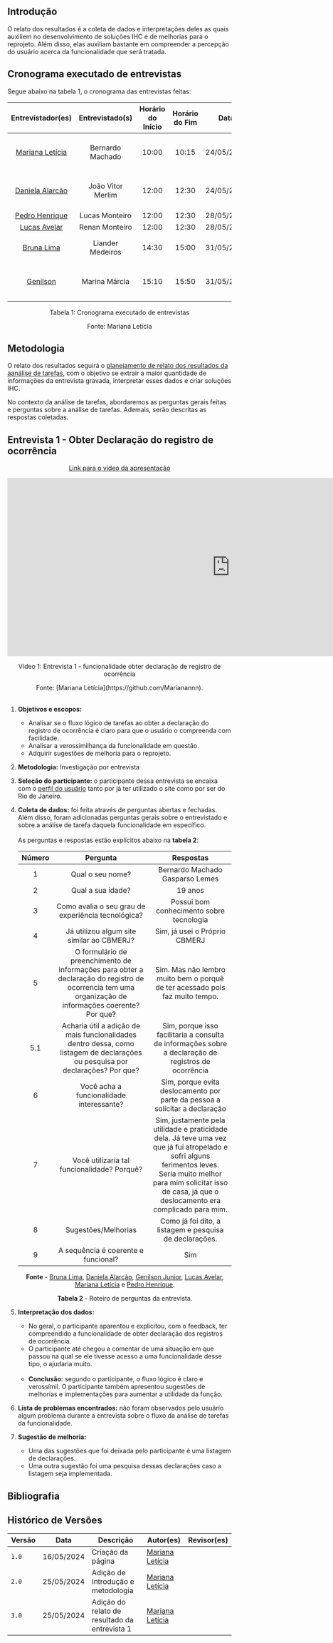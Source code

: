 ## Introdução

O relato dos resultados é a coleta de dados e interpretações deles as quais auxiliem no desenvolvimento de soluções IHC e de melhorias para o reprojeto. Além disso, elas auxiliam bastante em compreender a percepção do usuário acerca da funcionalidade que será tratada.<br>



## Cronograma executado de entrevistas

Segue abaixo na tabela 1, o cronograma das entrevistas feitas:

<center>
  
|    Entrevistador(es)   | Entrevistado(s)   | Horário do Início  |  Horário do Fim  |    Data    |    Tarefa(s)    |      Local     |
| :--------------------: | :---------------: | :----------------: | :--------------: | :--------: | :-------------: | :------------: |
| [Mariana Letícia](https://github.com/Marianannn) | Bernardo Machado | 10:00 | 10:15 | 24/05/2024 | Solicitar declaração de registro de ocorrência  | FGA |
| [Daniela Alarcão](https://github.com/danialarcao) | João Vitor Merlim | 12:00 | 12:30 | 24/05/2024 | Agendamento de atendimento presencial | FGA |
| [Pedro Henrique](https://github.com/PedroHhenriq) |     Lucas Monteiro    |      12:00     |     12:30     |  28/05/2024  |   CB Cursos 2   | FGA |
| [Lucas Avelar](https://github.com/LucasAvelar2711) |     Renan Monteiro    |      12:00      |     12:30      |  28/05/2024  |   CB Cursos 1   |  FGA |
| [Bruna Lima](https://github.com/libruna) | Liander Medeiros | 14:30 | 15:00 |  31/05/2024  |  Solicitação de Ficha de Atendimento | FGA |
| [Genilson](https://github.com/GenilsonJrs) | Marina Márcia | 15:10 | 15:50 |  31/05/2024  |  Checar e Gerar Certificado de Vistoria | FGA |

<p style="text-align: center">Tabela 1: Cronograma executado de entrevistas</p>
<p style="text-align: center">Fonte: Mariana Letícia</p>

</center>



## Metodologia 

O relato dos resultados seguirá o [planejamento de relato dos resultados da aanálise de tarefas](planejamento_relato_resultados.md), com o objetivo se extrair a maior quantidade de informações da entrevista gravada, interpretar esses dados e criar soluções IHC.
<br>

No contexto da análise de tarefas, abordaremos as perguntas gerais feitas e perguntas sobre a análise de tarefas. Ademais, serão descritas as respostas coletadas.

## Entrevista 1 - Obter Declaração do registro de ocorrência

<center>

[Link para o vídeo da apresentação](https://youtu.be/Phbg8mNid14)

<iframe width="1000vw" height="400vh" src="https://www.youtube.com/embed/7hFNSjZ4j2w?si=ULFbJQYSjXBjbHjY" title="YouTube video player" frameborder="0" allow="accelerometer; autoplay; clipboard-write; encrypted-media; gyroscope; picture-in-picture" allowfullscreen></iframe>

<p>Vídeo 1: Entrevista 1 - funcionalidade obter declaração de registro de ocorrência</p>
Fonte: [Mariana Letícia](https://github.com/Marianannn).

</center>

<br>

1. **Objetivos e escopos:**
    - Analisar se o fluxo lógico de tarefas ao obter a declaração do registro de ocorrência é claro para que o usuário o compreenda com facilidade.
    - Analisar a verossimilhança da funcionalidade em questão.
    - Adquirir sugestões de melhoria para o reprojeto.<br>

2. **Metodologia:** Investigação por entrevista<br>

3. **Seleção do participante:** o participante dessa entrevista se encaixa com o <a href="https://interacao-humano-computador.github.io/2024.1-CBMERJ/analise_requisitos_1/perfil_usuario/">perfil do usuário</a> tanto por já ter utilizado o site como por ser do Rio de Janeiro.<br>

4. **Coleta de dados:** foi feita através de perguntas abertas e fechadas. Além disso, foram adicionadas perguntas gerais sobre o entrevistado e sobre a análise de tarefa daquela funcionalidade em específico.<br><br>
As perguntas e respostas estão explícitos abaixo na **tabela 2**:

    <center>

    | Número |                                                              Pergunta                                                               |     Respostas     |
    | :----: | :---------------------------------------------------------------------------------------------------------------------------------: | :------------------------: |
    |   1    |                                                          Qual o seu nome?                                                           |    Bernardo Machado Gasparso Lemes     |
    |   2    |                                            Qual a sua idade?                                            |    19 anos    |
    |   3    |                              Como avalia o seu grau de experiência tecnológica?                              |    Possui bom conhecimento sobre tecnologia     |
    | 4 | Já utilizou algum site similar ao CBMERJ? |    Sim, já usei o Próprio CBMERJ    |
    |   5   |  O formulário de preenchimento de informações para obter a declaração do registro de ocorrencia tem uma organização de informações coerente? Por que? |    Sim. Mas não lembro muito bem o porquê de ter acessado pois faz muito tempo.    |
    |   5.1    |            Acharia útil a adição de mais funcionalidades dentro dessa, como listagem de declarações ou pesquisa por declarações? Por que?            |    Sim, porque isso facilitaria a consulta de informações sobre a declaração de registros de ocorrência    |
    |   6   |     Você acha a funcionalidade interessante?     | Sim, porque evita deslocamento por parte da pessoa a solicitar a declaração  |
    |   7   |                                        Você utilizaria tal funcionalidade? Porquê?                                        | Sim, justamente pela utilidade e praticidade dela. Já teve uma vez que já fui atropelado e sofri alguns ferimentos leves. Seria muito melhor para mim solicitar isso de casa, já que o deslocamento era complicado para mim.    |
    |   8   |                                  Sugestões/Melhorias                                  |    Como já foi dito, a listagem e pesquisa de declarações.     |
    |   9   |                               A sequência é coerente e funcional?                               |    Sim     |

    **Fonte** - [Bruna Lima](https://github.com/libruna), [Daniela Alarcão](https://github.com/danialarcao), [Genilson Junior](https://github.com/manuziny), [Lucas Avelar](https://github.com/LucasAvelar2711), [Mariana Letícia](https://github.com/Marianannn) e [Pedro Henrique](https://github.com/PedroHhenriq).

    **Tabela 2** - Roteiro de perguntas da entrevista.

    </center>
5. **Interpretação dos dados:** 
    - No geral, o participante aparentou e explicitou, com o feedback, ter compreendido a funcionalidade de obter declaração dos registros de ocorrência.
    - O participante até chegou a comentar de uma situação em que passou na qual se ele tivesse acesso a uma funcionalidade desse tipo, o ajudaria muito.
    <br><br>
    - **Conclusão:** segundo o participante, o fluxo lógico é claro e verossímil. O participante também apresentou sugestões de melhorias e implementações para aumentar a utilidade da função.<br>

6. **Lista de problemas encontrados:** não foram observados pelo usuário algum problema durante a entrevista sobre o fluxo da análise de tarefas da funcionalidade.<br>

7. **Sugestão de melhoria:**
    - Uma  das sugestões que foi deixada pelo participante é uma listagem de declarações.
    - Uma outra sugestão foi uma pesquisa dessas declarações caso a listagem seja implementada.

<!-- Aqui será mais sobre o relato dos dados que coletamos. pode ser entrevista por entrevista, mas todos precisam demonstrar o que colheu conforme o planejamento do relato dos resultados (recomendo ver o comentário que foi deixado lá -->



## Bibliografia


## Histórico de Versões

| Versão |    Data    | Descrição                                 | Autor(es)                                       | Revisor(es)                                    |
| ------ | :--------: | ----------------------------------------- | ----------------------------------------------- | ---------------------------------------------- |
| `1.0`   | 16/05/2024 | Criação da página                         | [Mariana Letícia](https://github.com/Marianannn) |     |
| `2.0`   | 25/05/2024 | Adição de Introdução e metodologia                        | [Mariana Letícia](https://github.com/Marianannn) |     |
| `3.0`   | 25/05/2024 | Adição do relato de resultado da entrevista 1                        | [Mariana Letícia](https://github.com/Marianannn) |     |